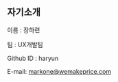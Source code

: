 자기소개
------------------------
이름 : 장하련 

팀 : UX개발팀

Github ID : haryun

E-mail: markone@wemakeprice.com
